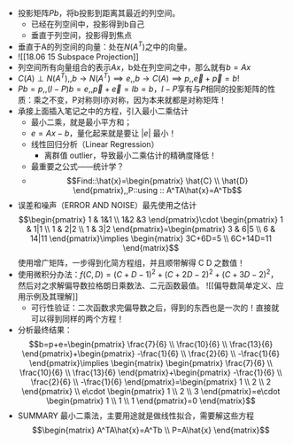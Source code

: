 - 投影矩阵$Pb$，将b投影到距离其最近的列空间。
	- 已经在列空间中，投影得到b自己
	- 垂直于列空间，投影得到焦点
- 垂直于A的列空间的向量：处在$N(A^T)$之中的向量。
- ![[18.06 15 Subspace Projection]]
- 列空间所有向量组合的表示$Ax$，b处在列空间之中，那么就有$b=Ax$
- $C(A) \perp N(A^T), ,b \to N(A^T)\implies e,,b\to C(A)\implies p,, \vec{e}+\vec{p}=b!$
- $Pb=p,,(I-P)b=e,,\vec{p}+\vec{e}=Ib=b$，$I-P$享有与$P$相同的投影矩阵的性质：乘之不变，P对称则I亦对称，因为本来就都是对称矩阵！
- 承接上面插入笔记之中的方程，引入最小二乘估计
	- 最小二乘，就是最小平方和；
	- $e=Ax-b$，量化起来就是要让 $\lvert e \rvert$ 最小！
	- 线性回归分析（Linear Regression）
		- 离群值 outlier，导致最小二乘估计的精确度降低！
	- 最重要之公式——统计学？
	- $$Find::\hat{x}=\begin{pmatrix}
\hat{C} \\
\hat{D}
\end{pmatrix},,P::using :: A^TA\hat{x}=A^Tb$$
- 误差和噪声（ERROR AND NOISE）最先使用之估计$$\begin{pmatrix}
1 & 1&1 \\
1&2 &3
\end{pmatrix}\cdot \begin{pmatrix}
1 & 1|1 \\
1 & 2|2 \\
1 & 3|2
\end{pmatrix}=\begin{pmatrix}
3 & 6|5 \\
6 & 14|11
\end{pmatrix}\implies \begin{matrix}
3C+6D=5 \\
6C+14D=11
\end{matrix}$$
使用增广矩阵，一步得到化简方程组，并且顺带解得 C D 之数值！
- 使用微积分办法：$f(C,D)=(C+D-1)^2+(C+2D-2)^2+(C+3D-2)^2$，然后对之求解偏导数拉格朗日乘数法、二元函数最值。
![[偏导数简单定义、应用示例及其理解]]
	- 可行性验证：二次函数求完偏导数之后，得到的东西也是一次的！直接就可以得到同样的两个方程！
- 分析最终结果：
	$$b=p+e=\begin{pmatrix}
\frac{7}{6} \\
\frac{10}{6} \\
\frac{13}{6}
\end{pmatrix}+\begin{pmatrix}
-\frac{1}{6} \\
\frac{2}{6} \\
-\frac{1}{6}
\end{pmatrix}\implies \begin{matrix}
\begin{pmatrix}
\frac{7}{6} \\
\frac{10}{6} \\
\frac{13}{6}
\end{pmatrix}+\begin{pmatrix}
-\frac{1}{6} \\
\frac{2}{6} \\
-\frac{1}{6}
\end{pmatrix}=\begin{pmatrix}
1 \\
2 \\
2
\end{pmatrix} \\
e\cdot \begin{pmatrix}
1 \\
2 \\
3
\end{pmatrix}=e\cdot \begin{pmatrix}
1 \\
1 \\
1
\end{pmatrix}=0
\end{matrix}$$
- SUMMARY 最小二乘法，主要用途就是做线性拟合，需要解这些方程$$\begin{matrix}
A^TA\hat{x}=A^Tb \\
P=A\hat{x}
\end{matrix}$$

